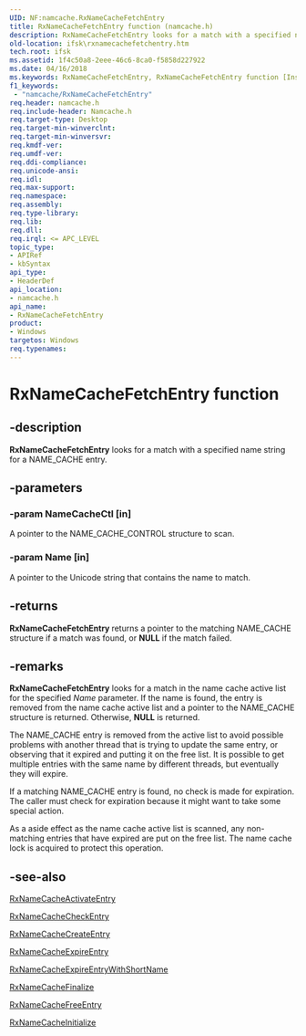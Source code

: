 ```yaml
---
UID: NF:namcache.RxNameCacheFetchEntry
title: RxNameCacheFetchEntry function (namcache.h)
description: RxNameCacheFetchEntry looks for a match with a specified name string for a NAME_CACHE entry.
old-location: ifsk\rxnamecachefetchentry.htm
tech.root: ifsk
ms.assetid: 1f4c50a8-2eee-46c6-8ca0-f5858d227922
ms.date: 04/16/2018
ms.keywords: RxNameCacheFetchEntry, RxNameCacheFetchEntry function [Installable File System Drivers], ifsk.rxnamecachefetchentry, namcache/RxNameCacheFetchEntry, rxref_8e34b551-b8ee-44e9-a0ff-bbc680e44ad6.xml
f1_keywords:
 - "namcache/RxNameCacheFetchEntry"
req.header: namcache.h
req.include-header: Namcache.h
req.target-type: Desktop
req.target-min-winverclnt: 
req.target-min-winversvr: 
req.kmdf-ver: 
req.umdf-ver: 
req.ddi-compliance: 
req.unicode-ansi: 
req.idl: 
req.max-support: 
req.namespace: 
req.assembly: 
req.type-library: 
req.lib: 
req.dll: 
req.irql: <= APC_LEVEL
topic_type:
- APIRef
- kbSyntax
api_type:
- HeaderDef
api_location:
- namcache.h
api_name:
- RxNameCacheFetchEntry
product:
- Windows
targetos: Windows
req.typenames: 
---
```


# RxNameCacheFetchEntry function


## -description


<b>RxNameCacheFetchEntry</b> looks for a match with a specified name string for a NAME_CACHE entry.


## -parameters




### -param NameCacheCtl [in]

A pointer to the NAME_CACHE_CONTROL structure to scan.


### -param Name [in]

A pointer to the Unicode string that contains the name to match.


## -returns



<b>RxNameCacheFetchEntry </b>returns a pointer to the matching NAME_CACHE structure if a match was found, or <b>NULL</b> if the match failed. 




## -remarks



<b>RxNameCacheFetchEntry</b> looks for a match in the name cache active list for the specified <i>Name</i> parameter. If the name is found, the entry is removed from the name cache active list and a pointer to the NAME_CACHE structure is returned. Otherwise, <b>NULL</b> is returned.

The NAME_CACHE entry is removed from the active list to avoid possible problems with another thread that is trying to update the same entry, or observing that it expired and putting it on the free list. It is possible to get multiple entries with the same name by different threads, but eventually they will expire.

If a matching NAME_CACHE entry is found, no check is made for expiration. The caller must check for expiration because it might want to take some special action.

As a aside effect as the name cache active list is scanned, any non-matching entries that have expired are put on the free list. The name cache lock is acquired to protect this operation.




## -see-also




<a href="https://docs.microsoft.com/windows-hardware/drivers/ddi/namcache/nf-namcache-rxnamecacheactivateentry">RxNameCacheActivateEntry</a>



<a href="https://docs.microsoft.com/windows-hardware/drivers/ddi/namcache/nf-namcache-rxnamecachecheckentry">RxNameCacheCheckEntry</a>



<a href="https://docs.microsoft.com/windows-hardware/drivers/ddi/namcache/nf-namcache-rxnamecachecreateentry">RxNameCacheCreateEntry</a>



<a href="https://docs.microsoft.com/windows-hardware/drivers/ddi/namcache/nf-namcache-rxnamecacheexpireentry">RxNameCacheExpireEntry</a>



<a href="https://docs.microsoft.com/windows-hardware/drivers/ddi/namcache/nf-namcache-rxnamecacheexpireentrywithshortname">RxNameCacheExpireEntryWithShortName</a>



<a href="https://docs.microsoft.com/windows-hardware/drivers/ddi/namcache/nf-namcache-rxnamecachefinalize">RxNameCacheFinalize</a>



<a href="https://docs.microsoft.com/windows-hardware/drivers/ddi/namcache/nf-namcache-rxnamecachefreeentry">RxNameCacheFreeEntry</a>



<a href="https://docs.microsoft.com/windows-hardware/drivers/ddi/namcache/nf-namcache-rxnamecacheinitialize">RxNameCacheInitialize</a>
 

 

